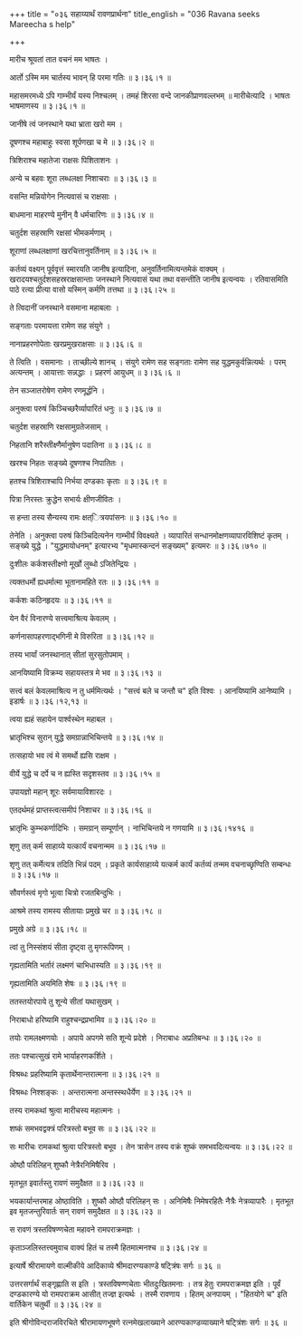 +++
title = "०३६ सहाय्यार्थं रावणप्रार्थना"
title_english = "036 Ravana seeks Mareecha s help"

+++


मारीच श्रूयतां तात वचनं मम भाषतः ।  

आर्तो ऽस्मि मम चार्तस्य भावन् हि परमा गतिः  ॥  ३।३६।१  ॥   

महासमरमध्ये ऽपि गाम्भीर्यं यस्य निश्चलम् । तमहं शिरसा वन्दे
जानकीप्राणवल्लभम्  ॥  मारीचेत्यादि । भाषतः भाषमाणस्य  ॥  ३।३६।१  ॥   

  

जानीषे त्वं जनस्थाने यथा भ्राता खरो मम ।  

दूषणश्च महाबाहुः स्वसा शूर्पणखा च मे  ॥  ३।३६।२  ॥   

त्रिशिराश्च महातेजा राक्षसः पिशिताशनः ।  

अन्ये च बहवः शूरा लब्धलक्षा निशाचराः  ॥  ३।३६।३  ॥   

वसन्ति मन्नियोगेन नित्यवासं च राक्षसाः ।  

बाधमाना माहरण्ये मुनीन् वै धर्मचारिणः  ॥  ३।३६।४  ॥   

चतुर्दश सहस्राणि रक्षसां भीमकर्मणाम् ।  

शूराणां लब्धलक्षाणां खरचित्तानुवर्तिनाम्  ॥  ३।३६।५  ॥   

कर्तव्यं वक्ष्यन् पूर्ववृत्तं स्मारयति जानीष इत्यादिना,
अनुवर्तिनामित्यन्तमेकं वाक्यम् । खरादयश्चतुर्दशसहस्रराक्षसान्ताः
जनस्थाने नित्यवासं यथा तथा वसन्तीति जानीष इत्यन्वयः । रतिवासमिति पाठे
रत्या प्रीत्या वासो यस्मिन् कर्मणि तत्तथा  ॥  ३।३६।२५  ॥   

  

ते त्विदानीं जनस्थाने वसमाना महाबलाः ।  

सङ्गताः परमायत्ता रामेण सह संयुगे ।  

नानाप्रहरणोपेताः खरप्रमुखराक्षसाः  ॥  ३।३६।६  ॥   

ते त्विति । वसमानाः । ताच्छील्ये शानच् । संयुगे रामेण सह सङ्गताः रामेण
सह युद्धमकुर्वन्नित्यर्थः । परम् अत्यन्तम् । आयात्ताः सन्नद्धाः ।
प्रहरणं आयुधम्  ॥  ३।३६।६  ॥   

  

तेन सञ्जातरोषेण रामेण रणमूर्द्धनि ।  

अनुक्त्वा परुषं किञ्चिच्छरैर्व्यापारितं धनुः  ॥  ३।३६।७  ॥   

चतुर्दश सहस्राणि रक्षसामुग्रतेजसाम् ।  

निहतानि शरैस्तीक्ष्णैर्मानुषेण पदातिना  ॥  ३।३६।८  ॥   

खरश्च निहतः सङ्ख्ये दूषणश्च निपातितः ।  

हतश्च त्रिशिराश्चापि निर्भया दण्डकाः कृताः  ॥  ३।३६।९  ॥   

पित्रा निरस्तः क्रुद्धेन सभार्यः क्षीणजीवितः ।  

स हन्ता तस्य सैन्यस्य रामः क्षत्ित्रयपांसनः  ॥  ३।३६।१०  ॥   

तेनेति । अनुक्त्वा परुषं किञ्चिदित्यनेन गाम्भीर्यं विवक्ष्यते ।
व्यापारितं सन्धानमोक्षणव्यापारविशिष्टं कृतम् । सङ्ख्ये युद्धे ।
"युद्धमायोधनम्" इत्यारभ्य "मृधमास्कन्दनं सङ्ख्यम्" इत्यमरः  ॥  ३।३६।७१०
 ॥   

  

दुःशीलः कर्कशस्तीक्ष्णो मूर्खो लुब्धो ऽजितेन्द्रियः ।  

त्यक्तधर्मो ह्यधर्मात्मा भूतानामहिते रतः  ॥  ३।३६।११  ॥   

कर्कशः कठिनहृदयः  ॥  ३।३६।११  ॥   

  

येन वैरं विनारण्ये सत्त्वमाश्रित्य केवलम् ।  

कर्णनासापहरणाद्भगिनी मे विरुरिता  ॥  ३।३६।१२  ॥   

तस्य भार्यां जनस्थानात् सीतां सुरसुतोपमाम् ।  

आनयिष्यामि विक्रम्य सहायस्तत्र मे भव  ॥  ३।३६।१३  ॥   

सत्त्वं बलं केवलमाश्रित्य न तु धर्ममित्यर्थः । "सत्त्वं बले च जन्तौ च"
इति विश्वः । आनयिष्यामि आनेष्यामि । इडार्षः  ॥  ३।३६।१२,१३  ॥   

  

त्वया ह्यहं सहायेन पार्श्वस्थेन महाबल ।  

भ्रातृभिश्च सुरान् युद्धे समग्रान्नाभिचिन्तये  ॥  ३।३६।१४  ॥   

तत्सहायो भव त्वं मे समर्थो ह्यसि राक्षम ।  

वीर्ये युद्धे च दर्पे च न ह्यस्ति सदृशस्तव  ॥  ३।३६।१५  ॥   

उपायज्ञो महान् शूरः सर्वमायाविशारदः ।  

एतदर्थमहं प्राप्तस्त्वत्समीपं निशाचर  ॥  ३।३६।१६  ॥   

भ्रातृभिः कुम्भकर्णादिभिः । समग्रान् सम्पूर्णान् । नाभिचिन्तये न गणयामि
 ॥  ३।३६।१४१६  ॥   

  

शृणु तत् कर्म साहाय्ये यत्कार्यं वचनान्मम  ॥  ३।३६।१७  ॥   

शृणु तत् कर्मेत्यत्र तदिति भिन्नं पदम् । प्रकृते कार्यसाहाय्ये यत्कर्म
कार्यं कर्तव्यं तन्मम वचनाच्छृण्विति सम्बन्धः  ॥  ३।३६।१७  ॥   

  

सौवर्णस्त्वं मृगो भूत्वा चित्रो रजतबिन्दुभिः ।  

आश्रमे तस्य रामस्य सीतायाः प्रमुखे चर  ॥  ३।३६।१८  ॥   

प्रमुखे अग्रे  ॥  ३।३६।१८  ॥   

  

त्वां तु निस्संशयं सीता दृष्ट्वा तु मृगरूपिणम् ।  

गृह्यतामिति भर्तारं लक्ष्मणं चाभिधास्यति  ॥  ३।३६।१९  ॥   

गृह्यतामिति अयमिति शेषः  ॥  ३।३६।१९  ॥   

  

ततस्तयोरपाये तु शून्ये सीतां यथासुखम् ।  

निराबाधो हरिष्यामि राहुश्चन्द्रप्रभामिव  ॥  ३।३६।२०  ॥   

तयोः रामलक्ष्मणयोः । अपाये अपगमे सति शून्ये प्रदेशे । निराबाधः
अप्रतिबन्धः  ॥  ३।३६।२०  ॥   

  

ततः पश्चात्सुखं रामे भार्याहरणकर्शिते ।  

विश्रब्धः प्रहरिष्यामि कृतार्थेनान्तरात्मना  ॥  ३।३६।२१  ॥   

विश्रब्धः निश्शङ्कः । अन्तरात्मना अन्तस्स्थधैर्येण  ॥  ३।३६।२१  ॥   

  

तस्य रामकथां श्रुत्वा मारीचस्य महात्मनः ।  

शष्कं समभवद्वक्त्रं परित्रस्तो बभूव सः  ॥  ३।३६।२२  ॥   

सः मारीचः रामकथां श्रुत्वा परित्रस्तो बभूव । तेन त्रासेन तस्य वक्रं
शुष्कं समभवदित्यन्वयः  ॥  ३।३६।२२  ॥   

  

ओष्ठौ परिलिहन् शुष्कौ नेत्रैरनिमिषैरिव ।  

मृतभूत इवार्तस्तु रावणं समुदैक्षत  ॥  ३।३६।२३  ॥   

भयकार्यान्तरमाह ओष्ठाविति । शुष्कौ ओष्ठौ परिलिहन् सः । अनिमिषैः
निमेषरहितैः नैत्रैः नेत्रव्यापारैः । मृतभूत इव मृतजन्तुरिवार्तः सन्
रावणं समुदैक्षत  ॥  ३।३६।२३  ॥   

  

स रावणं त्रस्तविषण्णचेता महावने रामपराक्रमज्ञः ।  

कृताञ्जलिस्तत्त्वमुवाच वाक्यं हितं च तस्मै हितमात्मनश्च  ॥  ३।३६।२४  ॥   

इत्यार्षे श्रीरामायणे वाल्मीकीये आदिकाव्ये श्रीमदारण्यकाण्डे षट्त्रिंषः
सर्गः  ॥  ३६  ॥   

उत्तरसर्गार्थं सङ्गृह्णाति स इति । त्रस्तविषण्णचेताः भीतदुःखितमनाः ।
तत्र हेतुः रामपराक्रमज्ञ इति । पूर्वं दण्डकारण्ये यो रामपराक्रम आसीत्
तज्ज्ञ इत्यर्थः । तस्मै रावणाय । हितम् अनपायम् । "हितयोगे च" इति
वार्तिकेन चतुर्थी  ॥  ३।३६।२४  ॥   

इति श्रीगोविन्दराजविरचिते श्रीरामायणभूषणे रत्नमेखलाख्याने
आरण्यकाण्डव्याख्याने षट्त्रिंशः सर्गः  ॥  ३६  ॥   


